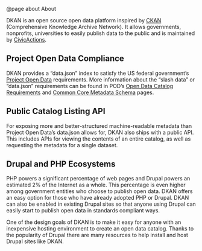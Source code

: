 @page about About

DKAN is an open source open data platform inspired by [CKAN](https://ckan.org/) (Comprehensive Knowledge Archive Network). It allows governments, nonprofits, universities to easily publish data to the public and is maintained by [CivicActions](https://civicactions.com).

## Project Open Data Compliance

DKAN provides a “data.json” index to satisfy the US federal government’s [Project Open Data](https://project-open-data.github.io/) requirements. More information about the “slash data” or “data.json” requirements can be found in POD’s [Open Data Catalog Requirements](https://project-open-data.github.io/catalog) and [Common Core Metadata Schema](https://project-open-data.github.io/schema) pages.

## Public Catalog Listing API

For exposing more and better-structured machine-readable metadata than Project Open Data’s data.json allows for, DKAN also ships with a public API. This includes APIs for viewing the contents of an entire catalog, as well as requesting the metadata for a single dataset.

## Drupal and PHP Ecosystems

PHP powers a significant percentage of web pages and Drupal powers an estimated 2% of the Internet as a whole. This percentage is even higher among government entities who choose to publish open data. DKAN offers an easy option for those who have already adopted PHP or Drupal. DKAN can also be enabled in existing Drupal sites so that anyone using Drupal can easily start to publish open data in standards compliant ways.

One of the design goals of DKAN is to make it easy for anyone with an inexpensive hosting environment to create an open data catalog. Thanks to the popularity of Drupal there are many resources to help install and host Drupal sites like DKAN.
